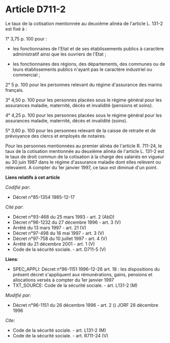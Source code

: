 # Article D711-2

Le taux de la cotisation mentionnée au deuxième alinéa de l'article L. 131-2 est fixé à :

1° 3,75 p. 100 pour :

- les fonctionnaires de l'Etat et de ses établissements publics à caractère administratif ainsi que les ouvriers de l'Etat ;

- les fonctionnaires des régions, des départements, des communes ou de leurs établissements publics n'ayant pas le caractère
industriel ou commercial ;

2° 5 p. 100 pour les personnes relevant du régime d'assurance des marins français.

3° 4,50 p. 100 pour les personnes placées sous le régime général pour les assurances maladie, maternité, décès et invalidité
(pensions et soins).

4° 4,25 p. 100 pour les personnes placées sous le régime général pour les assurances maladie, maternité, décès et invalidité
(soins).

5° 3,60 p. 100 pour les personnes relevant de la caisse de retraite et de prévoyance des clercs et employés de notaires.

Pour les personnes mentionnées au premier alinéa de l'article R. 711-24, le taux de la cotisation mentionnée au deuxième
alinéa de l'article L. 131-2 est le taux de droit commun de la cotisation à la charge des salariés en vigueur au 30 juin 1987
dans le régime d'assurance maladie dont elles relèvent ou relevaient. A compter du 1er janvier 1997, ce taux est diminué d'un
point.

**Liens relatifs à cet article**

_Codifié par_:

  - Décret n°85-1354 1985-12-17

_Cité par_:

  - Décret n°93-468 du 25 mars 1993 - art. 2 (AbD)
  - Décret n°96-1232 du 27 décembre 1996 - art. 3 (V)
  - Arrêté du 13 mars 1997 - art. 21 (V)
  - Décret n°97-498 du 16 mai 1997 - art. 3 (V)
  - Décret n°97-758 du 10 juillet 1997 - art. 4 (V)
  - Arrêté du 21 décembre 2001 - art. 1 (V)
  - Code de la sécurité sociale. - art. D711-5 (V)

**Liens**:

  - SPEC_APPLI: Décret n°96-1151 1996-12-26 art. 18 : les dispositions du présent décret s'appliquent aux rémunérations, gains, pensions et allocations versés à compter du 1er janvier 1997
  - TXT_SOURCE: Code de la sécurité sociale. - art. L131-2 (M)

_Modifié par_:

  - Décret n°96-1151 du 26 décembre 1996 - art. 2 () JORF 28 décembre 1996

_Cite_:

  - Code de la sécurité sociale. - art. L131-2 (M)
  - Code de la sécurité sociale. - art. R711-24 (V)
